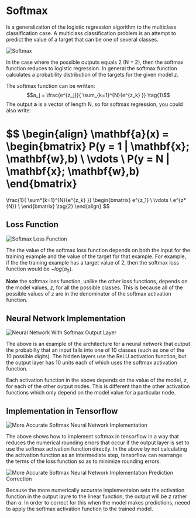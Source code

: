 # Softmax

Is a generalization of the logistic regression algorithm to the multiclass classification case. A multiclass classification problem is an attempt to predict the value of a target that can be one of several classes.

![Softmax](/Softmax.PNG 'Softmax')

In the case where the possible outputs equals 2 (N = 2), then the softmax function reduces to logistic regression. In general the softmax function calculates a probability distribution of the targets for the given model $z$.

The softmax function can be written:
$$a_j = \frac{e^{z_j}}{ \sum_{k=1}^{N}{e^{z_k} }} \tag{1}$$
The output $\mathbf{a}$ is a vector of length N, so for softmax regression, you could also write:

$$
\begin{align}
\mathbf{a}(x) =
\begin{bmatrix}
P(y = 1 | \mathbf{x}; \mathbf{w},b) \\
\vdots \\
P(y = N | \mathbf{x}; \mathbf{w},b)
\end{bmatrix}
=
\frac{1}{ \sum*{k=1}^{N}{e^{z_k} }}
\begin{bmatrix}
e^{z_1} \\
\vdots \\
e^{z*{N}} \\
\end{bmatrix} \tag{2}
\end{align}
$$

## Loss Function

![Softmax Loss Function](/SoftmaxLoss.PNG 'Softmax loss function')

The the value of the softmax loss function depends on both the input for the training example and the value of the target for that example. For example, if the the training example has a target value of 2, then the softmax loss function would be $-log(a_2)$.

**Note** the softmax loss function, unlike the other loss functions, depends on the model values, $z$, for all the possible classes. This is because all of the possible values of $z$ are in the denominator of the softmax activation function.

## Neural Network Implementation

![Neural Network With Softmax Output Layer](/NNSoftmaxOutputLayer.PNG 'Neural network with softmax output layer')

The above is an example of the architecture for a neural network that output the probabilty that an input falls into one of 10 classes (such as one of the 10 possible digits). The hidden layers use the ReLU activation function, but the output layer has 10 units each of which uses the softmax activation function.

Each activation function in the above depends on the value of the model, $z$, for each of the other output nodes. This is different than the other activation functions which only depend on the model value for a particular node.

## Implementation in Tensorflow

![More Accurate Softmax Neural Network Implementation](/NNSofmaxMoreAccurateImplementaion.PNG 'More accurate neural network implementation with softmax in tensorflow')

The above shows how to implement softmax in tensorflow in a way that reduces the numerical rounding errors that occur if the output layer is set to use the softmax activation function directly. In the above by not calculating the acitvation function as an intermediate step, tensorflow can rearrange the terms of the loss function so as to minimize rounding errors.

![More Accurate Softmax Neural Network Implementation Prediction Correction](/NNMoreAccurateSoftmaxPrediction.PNG 'More accurate neural network implementation with softmax in tensorflow with correction for prediction')

Because the more numerically accurate implementaion sets the activation function in the output layre to the linear function, the output will be $z$ rather than $a$. In order to correct for this when the model makes predictions, neeed to apply the softmax activation function to the trained model.
